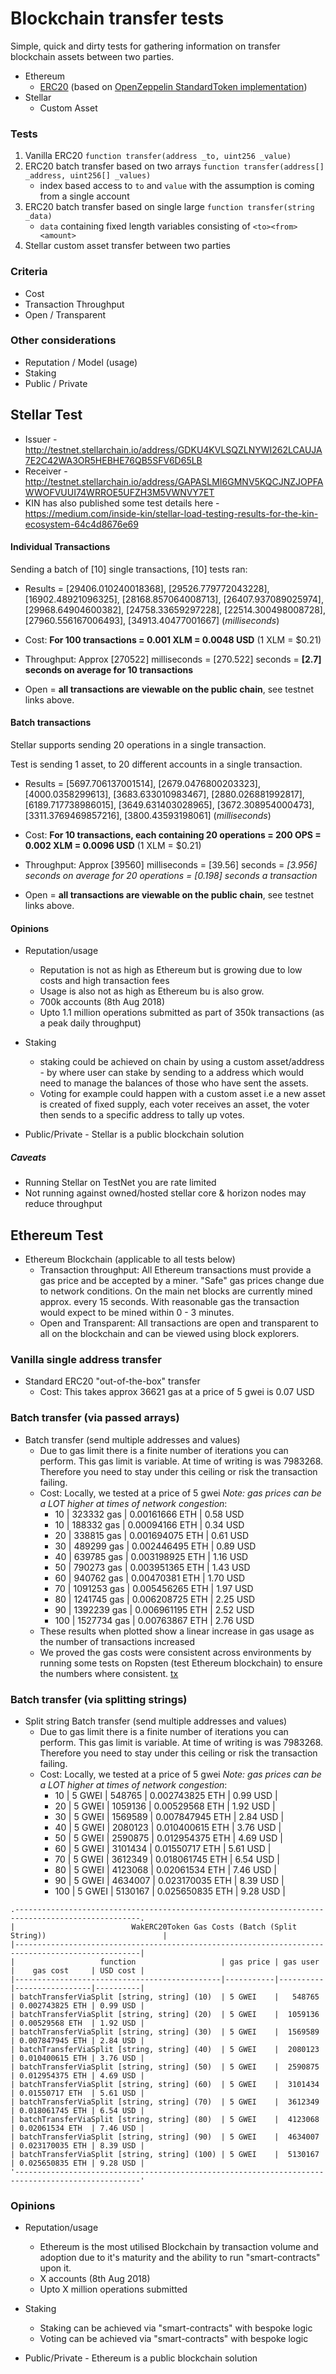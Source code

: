 # Blockchain transfer tests

Simple, quick and dirty tests for gathering information on transfer blockchain assets between two parties.

* Ethereum
  * [ERC20](https://theethereum.wiki/w/index.php/ERC20_Token_Standard) (based on [OpenZeppelin StandardToken implementation](https://github.com/OpenZeppelin/openzeppelin-solidity/blob/master/contracts/token/ERC20/StandardToken.sol))
* Stellar 
  * Custom Asset

### Tests

1) Vanilla ERC20 `function transfer(address _to, uint256 _value)`
2) ERC20 batch transfer based on two arrays `function transfer(address[] _address, uint256[] _values)`
    - index based access to `to` and `value` with the assumption is coming from a single account
3) ERC20 batch transfer based on single large `function transfer(string _data)`
    - `data` containing fixed length variables consisting of `<to><from><amount>`
4) Stellar custom asset transfer between two parties

### Criteria

* Cost
* Transaction Throughput
* Open / Transparent

### Other considerations

* Reputation / Model (usage)
* Staking
* Public / Private

## Stellar Test
 
- Issuer - http://testnet.stellarchain.io/address/GDKU4KVLSQZLNYWI262LCAUJA7E2C42WA3OR5HEBHE76QB5SFV6D65LB
- Receiver - http://testnet.stellarchain.io/address/GAPASLMI6GMNV5KQCJNZJOPFAWWOFVUUI74WRROE5UFZH3M5VWNVY7ET
- KIN has also published some test details here - https://medium.com/inside-kin/stellar-load-testing-results-for-the-kin-ecosystem-64c4d8676e69

#### Individual Transactions

Sending a batch of [10] single transactions, [10] tests ran:

* Results = [29406.010240018368], [29526.779772043228], [16902.48921096325], [28168.857064008713], [26407.937089025974], 
[29968.64904600382], [24758.33659297228], [22514.300498008728], [27960.556167006493], [34913.40477001667] (_milliseconds_)

* Cost: **For 100 transactions = 0.001 XLM = 0.0048 USD** (1 XLM = $0.21)
 
* Throughput: Approx [270522] milliseconds = [270.522] seconds = **[2.7] seconds on average for 10 transactions**

* Open = **all transactions are viewable on the public chain**, see testnet links above.

#### Batch transactions 

Stellar supports sending 20 operations in a single transaction.

Test is sending 1 asset, to 20 different accounts in a single transaction.

* Results = [5697.706137001514], [2679.0476800203323], [4000.0358299613], [3683.633010983467], [2880.026881992817], 
[6189.717738986015], [3649.631403028965], [3672.308954000473], [3311.3769469857216], [3800.43593198061] (_milliseconds_)

* Cost: **For 10 transactions, each containing 20 operations = 200 OPS = 0.002 XLM = 0.0096 USD** (1 XLM = $0.21)

* Throughput: Approx [39560] milliseconds = [39.56] seconds = **[3.956] seconds on average for 20 operations* = [0.198] seconds a transaction*

* Open = **all transactions are viewable on the public chain**, see testnet links above.

#### Opinions

* Reputation/usage
    - Reputation is not as high as Ethereum but is growing due to low costs and high transaction fees
    - Usage is also not as high as Ethereum bu is also grow.  
    - 700k accounts (8th Aug 2018)
    - Upto 1.1 million operations submitted as part of 350k transactions (as a peak daily throughput)
    

* Staking 
    - staking could be achieved on chain by using a custom asset/address - by where user can stake by sending to a address which would need to manage the balances of those who have sent the assets.
    - Voting for example could happen with a custom asset i.e a new asset is created of fixed supply, each voter receives an asset, the voter then sends to a specific address to tally up votes. 

* Public/Private - Stellar is a public blockchain solution
 
##### Caveats

* Running Stellar on TestNet you are rate limited
* Not running against owned/hosted stellar core & horizon nodes may reduce throughput


## Ethereum Test

* Ethereum Blockchain (applicable to all tests below)
  * Transaction throughput: All Ethereum transactions must provide a gas price and be accepted by a miner. "Safe" gas prices change due to network conditions. On the main net blocks are currently mined approx. every 15 seconds. With reasonable gas the transaction would expect to be mined within 0 - 3 minutes. 
  * Open and Transparent: All transactions are open and transparent to all on the blockchain and can be viewed using block explorers.
                      
### Vanilla single address transfer

* Standard ERC20 "out-of-the-box" transfer
  * Cost: This takes approx 36621 gas at a price of 5 gwei is 0.07 USD
     

### Batch transfer (via passed arrays)
      
* Batch transfer (send multiple addresses and values)
   * Due to gas limit there is a finite number of iterations you can perform. This gas limit is variable. At time of writing is was 7983268. Therefore you need to stay under this ceiling or risk the transaction failing.
   * Cost: Locally, we tested at a price of 5 gwei *Note: gas prices can be a LOT higher at times of network congestion*:
     * 10 | 323332 gas | 0.00161666 ETH | 0.58 USD
     * 10 | 188332 gas | 0.00094166 ETH | 0.34 USD
     * 20 | 338815 gas | 0.001694075 ETH | 0.61 USD
     * 30 | 489299 gas | 0.002446495 ETH | 0.89 USD
     * 40 | 639785 gas | 0.003198925 ETH | 1.16 USD
     * 50 | 790273 gas | 0.003951365 ETH | 1.43 USD
     * 60 | 940762 gas | 0.00470381 ETH  | 1.70 USD
     * 70 | 1091253 gas | 0.005456265 ETH | 1.97 USD
     * 80 | 1241745 gas | 0.006208725 ETH | 2.25 USD
     * 90 | 1392239  gas | 0.006961195 ETH | 2.52 USD
     * 100 | 1527734 gas | 0.00763867 ETH  | 2.76 USD
  * These results when plotted show a linear increase in gas usage as the number of transactions increased
  * We proved the gas costs were consistent across environments by running some tests on Ropsten (test Ethereum blockchain) to ensure the numbers where consistent. [tx](https://ropsten.etherscan.io/tx/0xbf63f6760942ea37213b2c937d2369daa86dc0745df7cb495d376783c6f8d9af)    

### Batch transfer (via splitting strings)

* Split string Batch transfer (send multiple addresses and values)
  * Due to gas limit there is a finite number of iterations you can perform. This gas limit is variable. At time of writing is was 7983268. Therefore you need to stay under this ceiling or risk the transaction failing.
  * Cost: Locally, we tested at a price of 5 gwei *Note: gas prices can be a LOT higher at times of network congestion*: 
    *  10  | 5 GWEI    |   548765 | 0.002743825 ETH | 0.99 USD |
    *  20  | 5 GWEI    |  1059136 | 0.00529568 ETH  | 1.92 USD |
    *  30  | 5 GWEI    |  1569589 | 0.007847945 ETH | 2.84 USD |
    *  40  | 5 GWEI    |  2080123 | 0.010400615 ETH | 3.76 USD |
    *  50  | 5 GWEI    |  2590875 | 0.012954375 ETH | 4.69 USD |
    *  60  | 5 GWEI    |  3101434 | 0.01550717 ETH  | 5.61 USD |
    *  70  | 5 GWEI    |  3612349 | 0.018061745 ETH | 6.54 USD |
    *  80  | 5 GWEI    |  4123068 | 0.02061534 ETH  | 7.46 USD |
    *  90  | 5 GWEI    |  4634007 | 0.023170035 ETH | 8.39 USD |
    *  100 | 5 GWEI    |  5130167 | 0.025650835 ETH | 9.28 USD |
  
```
.--------------------------------------------------------------------------------------------------.
|                          WakERC20Token Gas Costs (Batch (Split String))                          |
|--------------------------------------------------------------------------------------------------|
|                   function                   | gas price | gas user |    gas cost     | USD cost |
|----------------------------------------------|-----------|----------|-----------------|----------|
| batchTransferViaSplit [string, string] (10)  | 5 GWEI    |   548765 | 0.002743825 ETH | 0.99 USD |
| batchTransferViaSplit [string, string] (20)  | 5 GWEI    |  1059136 | 0.00529568 ETH  | 1.92 USD |
| batchTransferViaSplit [string, string] (30)  | 5 GWEI    |  1569589 | 0.007847945 ETH | 2.84 USD |
| batchTransferViaSplit [string, string] (40)  | 5 GWEI    |  2080123 | 0.010400615 ETH | 3.76 USD |
| batchTransferViaSplit [string, string] (50)  | 5 GWEI    |  2590875 | 0.012954375 ETH | 4.69 USD |
| batchTransferViaSplit [string, string] (60)  | 5 GWEI    |  3101434 | 0.01550717 ETH  | 5.61 USD |
| batchTransferViaSplit [string, string] (70)  | 5 GWEI    |  3612349 | 0.018061745 ETH | 6.54 USD |
| batchTransferViaSplit [string, string] (80)  | 5 GWEI    |  4123068 | 0.02061534 ETH  | 7.46 USD |
| batchTransferViaSplit [string, string] (90)  | 5 GWEI    |  4634007 | 0.023170035 ETH | 8.39 USD |
| batchTransferViaSplit [string, string] (100) | 5 GWEI    |  5130167 | 0.025650835 ETH | 9.28 USD |
'--------------------------------------------------------------------------------------------------'
```  
  
### Opinions

* Reputation/usage
    - Ethereum is the most utilised Blockchain by transaction volume and adoption due to it's maturity and the ability to run "smart-contracts" upon it.
    - X accounts (8th Aug 2018)
    - Upto X million operations submitted
    
* Staking 
    - Staking can be achieved via "smart-contracts" with bespoke logic
    - Voting can be achieved via "smart-contracts" with bespoke logic

* Public/Private - Ethereum is a public blockchain solution  